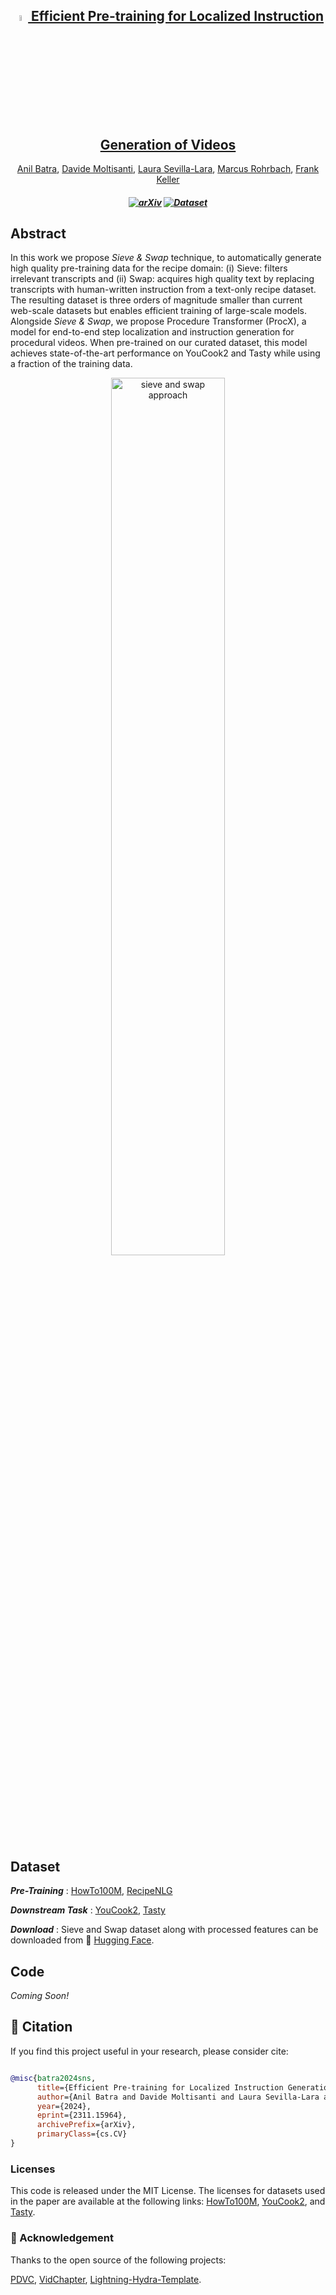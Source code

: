 <div align="center">

<h2><a href="https://arxiv.org/abs/2311.15964"><image src="./assets/eccv.png" alt="ECCV 2024" width=5%/> Efficient Pre-training for Localized Instruction Generation of Videos</a></h2>

[Anil Batra](https://anilbatra2185.github.io/), [Davide Moltisanti](https://www.davidemoltisanti.com/research/), [Laura Sevilla-Lara](https://laurasevilla.me/), [Marcus Rohrbach](https://rohrbach.vision/), [Frank Keller](https://homepages.inf.ed.ac.uk/keller/)

</div>

<h5 align="center">

[![arXiv](https://img.shields.io/badge/Arxiv-2311.15964-AD1C18.svg?logo=arXiv)](https://arxiv.org/abs/2311.15964)
[![Dataset](https://img.shields.io/badge/%F0%9F%A4%97%20Dataset-Sieve%20%26%20Swap-blue)](https://huggingface.co/datasets/anilbatra/sieve_and_swap)  <br>

</h5>

## Abstract
In this work we propose *Sieve & Swap* technique, to automatically generate high quality pre-training data for the recipe domain: (i) Sieve: filters irrelevant transcripts and (ii) Swap: acquires high quality text by replacing transcripts with human-written instruction from a text-only recipe dataset. The resulting dataset is three orders of magnitude smaller than current web-scale datasets but enables efficient training of large-scale models. Alongside *Sieve & Swap*, we propose Procedure Transformer (ProcX), a model for end-to-end step localization and instruction generation for procedural videos. When pre-trained on our curated dataset, this model achieves state-of-the-art performance on YouCook2 and Tasty while using a fraction of the training data.

<p align="center">
  <image src="./assets/sieve_n_swap.png" alt="sieve and swap approach" width=60%/>
</p>


## Dataset
***Pre-Training*** : [HowTo100M](https://www.di.ens.fr/willow/research/howto100m/), [RecipeNLG](https://github.com/Glorf/recipenlg)

***Downstream Task*** : [YouCook2](http://youcook2.eecs.umich.edu/), [Tasty](https://cvml.comp.nus.edu.sg/tasty/download.html)

***Download*** : Sieve and Swap dataset along with processed features can be downloaded from :hugs: [Hugging Face](https://huggingface.co/datasets/anilbatra/sieve_and_swap).

## Code

*Coming Soon!*

## :page_facing_up: Citation

If you find this project useful in your research, please consider cite:
```BibTeX

@misc{batra2024sns,
      title={Efficient Pre-training for Localized Instruction Generation of Videos}, 
      author={Anil Batra and Davide Moltisanti and Laura Sevilla-Lara and Marcus Rohrbach and Frank keller},
      year={2024},
      eprint={2311.15964},
      archivePrefix={arXiv},
      primaryClass={cs.CV}
}
```

### Licenses
This code is released under the MIT License.
The licenses for datasets used in the paper are available at the following links: [HowTo100M](https://github.com/antoine77340/howto100m/blob/master/LICENSE), [YouCook2](https://github.com/LuoweiZhou/ProcNets-YouCook2/blob/master/LICENSE), and [Tasty](https://cvml.comp.nus.edu.sg/tasty/download.html).


### :dizzy: Acknowledgement

Thanks to the open source of the following projects:

[PDVC](https://github.com/OpenGVLab/InternVideo), [VidChapter](https://github.com/OpenGVLab/unmasked_teacher), [Lightning-Hydra-Template](https://github.com/ashleve/lightning-hydra-template).